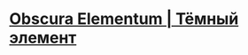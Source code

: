 <a href="https://obscuraelementum.ru" style="margin: auto;"><h1>Obscura Elementum | Тёмный элемент</h1></a>